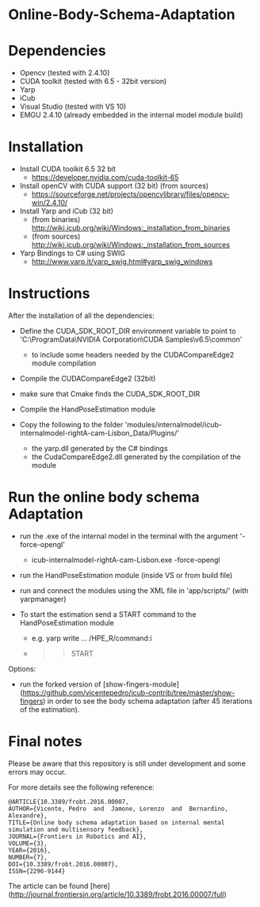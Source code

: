 # Online-Body-Schema-Adaptation

# Dependencies
* Opencv (tested with 2.4.10)
* CUDA toolkit (tested with 6.5 - 32bit version)
* Yarp
* iCub
* Visual Studio (tested with VS 10)
* EMGU 2.4.10 (already embedded in the internal model module build)

# Installation

* Install CUDA toolkit 6.5 32 bit
  * https://developer.nvidia.com/cuda-toolkit-65
* Install openCV with CUDA support (32 bit) (from sources)
  * https://sourceforge.net/projects/opencvlibrary/files/opencv-win/2.4.10/
* Install Yarp and iCub (32 bit)
  * (from binaries) http://wiki.icub.org/wiki/Windows:_installation_from_binaries 
  * (from sources)  http://wiki.icub.org/wiki/Windows:_installation_from_sources
* Yarp Bindings to C# using SWIG
  * http://www.yarp.it/yarp_swig.html#yarp_swig_windows

# Instructions

After the installation of all the dependencies:
  * Define the CUDA_SDK_ROOT_DIR environment variable to point to 'C:\ProgramData\NVIDIA Corporation\CUDA Samples\v6.5\common'
    * to include some headers needed by the CUDACompareEdge2 module compilation
  * Compile the CUDACompareEdge2 (32bit)
   * make sure that Cmake finds the CUDA_SDK_ROOT_DIR
  * Compile the HandPoseEstimation module
  
* Copy the following to the folder 'modules/internalmodel/icub-internalmodel-rightA-cam-Lisbon_Data/Plugins/'
  * the yarp.dll generated by the C# bindings
  * the CudaCompareEdge2.dll generated by the compilation of the module

# Run the online body schema Adaptation
* run the .exe of the internal model in the terminal with the argument '-force-opengl'
  * icub-internalmodel-rightA-cam-Lisbon.exe -force-opengl  
* run the HandPoseEstimation module (inside VS or from build file)
* run and connect the modules using the XML file in 'app/scripts/' (with yarpmanager)

* To start the estimation send a START command to the HandPoseEstimation module
  * e.g. yarp write ... /HPE_R/command:i
  * >> START

Options:
* run the forked version of [show-fingers-module] (https://github.com/vicentepedro/icub-contrib/tree/master/show-fingers) in order to see the body schema adaptation (after 45 iterations of the estimation).

# Final notes

Please be aware that this repository is still under development and some errors may occur.

For more details see the following reference:

    @ARTICLE{10.3389/frobt.2016.00007,
    AUTHOR={Vicente, Pedro  and  Jamone, Lorenzo  and  Bernardino, Alexandre},   
    TITLE={Online body schema adaptation based on internal mental simulation and multisensory feedback},      
    JOURNAL={Frontiers in Robotics and AI},      
    VOLUME={3},      
    YEAR={2016},      
    NUMBER={7},     
    DOI={10.3389/frobt.2016.00007},      
    ISSN={2296-9144}
    
The article can be found [here] (http://journal.frontiersin.org/article/10.3389/frobt.2016.00007/full)
